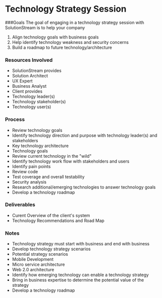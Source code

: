 # Technology Strategy Session

###Goals
The goal of engaging in a technology strategy session with SolutionStream is to help your company
1. Align technology goals with business goals
2. Help identify technology weakness and security concerns
3. Build a roadmap to future technology/architecture

### Resources Involved
* SolutionStream provides
 * Solution Architect
 * UX Expert
 * Business Analyst
* Client provides
 * Technology leader(s)
 * Technology stakeholder(s)
 * Technology user(s)

### Process
* Review technology goals
 * Identify technology direction and purpose with technology leader(s) and stakeholders
  * Key technology architecture
  * Technology goals
* Review current technology in the "wild"
 * Identify technology work flow with stakeholders and users
 * Identify pain points
* Review code
 * Test coverage and overall testability
 * Security analysis
* Research additional/emerging technologies to answer technology goals
* Develop a technology roadmap

### Deliverables
* Curent Overview of the client's system
* Technology Recommendations and Road Map


### Notes
* Technology strategy must start with business and end with business
* Develop technology strategy scenarios
 * Potential strategy scenarios
  * Mobile Development
  * Micro service architecture
  * Web 2.0 architecture
 * Identify how emerging technology can enable a technology strategy
 * Bring in business expertise to determine the potential value of the strategy
* Develop a technology roadmap